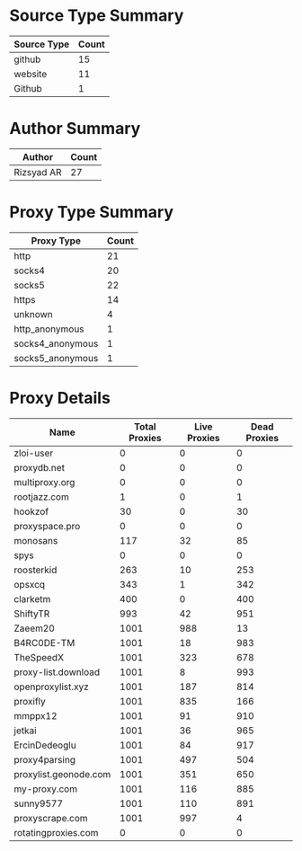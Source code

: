 # Source Type Summary

| Source Type | Count |
|-------------|-------|
| github | 15 |
| website | 11 |
| Github | 1 |


# Author Summary

| Author | Count |
|--------|-------|
| Rizsyad AR | 27 |


# Proxy Type Summary

| Proxy Type | Count |
|------------|-------|
| http | 21 |
| socks4 | 20 |
| socks5 | 22 |
| https | 14 |
| unknown | 4 |
| http_anonymous | 1 |
| socks4_anonymous | 1 |
| socks5_anonymous | 1 |


# Proxy Details

| Name | Total Proxies | Live Proxies | Dead Proxies |
|------|---------------|--------------|---------------|
| zloi-user | 0 | 0 | 0 |
| proxydb.net | 0 | 0 | 0 |
| multiproxy.org | 0 | 0 | 0 |
| rootjazz.com | 1 | 0 | 1 |
| hookzof | 30 | 0 | 30 |
| proxyspace.pro | 0 | 0 | 0 |
| monosans | 117 | 32 | 85 |
| spys | 0 | 0 | 0 |
| roosterkid | 263 | 10 | 253 |
| opsxcq | 343 | 1 | 342 |
| clarketm | 400 | 0 | 400 |
| ShiftyTR | 993 | 42 | 951 |
| Zaeem20 | 1001 | 988 | 13 |
| B4RC0DE-TM | 1001 | 18 | 983 |
| TheSpeedX | 1001 | 323 | 678 |
| proxy-list.download | 1001 | 8 | 993 |
| openproxylist.xyz | 1001 | 187 | 814 |
| proxifly | 1001 | 835 | 166 |
| mmppx12 | 1001 | 91 | 910 |
| jetkai | 1001 | 36 | 965 |
| ErcinDedeoglu | 1001 | 84 | 917 |
| proxy4parsing | 1001 | 497 | 504 |
| proxylist.geonode.com | 1001 | 351 | 650 |
| my-proxy.com | 1001 | 116 | 885 |
| sunny9577 | 1001 | 110 | 891 |
| proxyscrape.com | 1001 | 997 | 4 |
| rotatingproxies.com | 0 | 0 | 0 |

